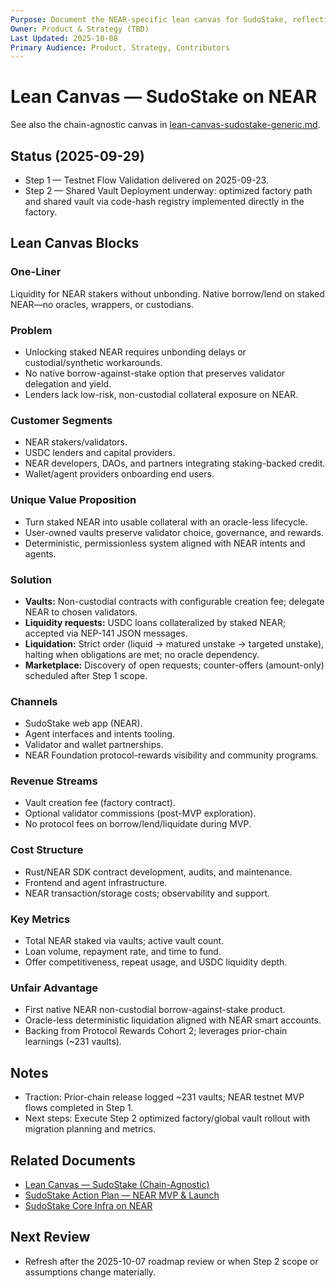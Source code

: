 ```yaml
---
Purpose: Document the NEAR-specific lean canvas for SudoStake, reflecting current roadmap progress.
Owner: Product & Strategy (TBD)
Last Updated: 2025-10-08
Primary Audience: Product, Strategy, Contributors
---
```


# Lean Canvas — SudoStake on NEAR

See also the chain-agnostic canvas in [lean-canvas-sudostake-generic.md](./lean-canvas-sudostake-generic.md).

## Status (2025-09-29)
- Step 1 — Testnet Flow Validation delivered on 2025-09-23.
- Step 2 — Shared Vault Deployment underway: optimized factory path and shared vault via code-hash registry implemented directly in the factory.

## Lean Canvas Blocks

### One-Liner
Liquidity for NEAR stakers without unbonding. Native borrow/lend on staked NEAR—no oracles, wrappers, or custodians.

### Problem
- Unlocking staked NEAR requires unbonding delays or custodial/synthetic workarounds.
- No native borrow-against-stake option that preserves validator delegation and yield.
- Lenders lack low-risk, non-custodial collateral exposure on NEAR.

### Customer Segments
- NEAR stakers/validators.
- USDC lenders and capital providers.
- NEAR developers, DAOs, and partners integrating staking-backed credit.
- Wallet/agent providers onboarding end users.

### Unique Value Proposition
- Turn staked NEAR into usable collateral with an oracle-less lifecycle.
- User-owned vaults preserve validator choice, governance, and rewards.
- Deterministic, permissionless system aligned with NEAR intents and agents.

### Solution
- **Vaults:** Non-custodial contracts with configurable creation fee; delegate NEAR to chosen validators.
- **Liquidity requests:** USDC loans collateralized by staked NEAR; accepted via NEP-141 JSON messages.
- **Liquidation:** Strict order (liquid → matured unstake → targeted unstake), halting when obligations are met; no oracle dependency.
- **Marketplace:** Discovery of open requests; counter-offers (amount-only) scheduled after Step 1 scope.

### Channels
- SudoStake web app (NEAR).
- Agent interfaces and intents tooling.
- Validator and wallet partnerships.
- NEAR Foundation protocol-rewards visibility and community programs.

### Revenue Streams
- Vault creation fee (factory contract).
- Optional validator commissions (post-MVP exploration).
- No protocol fees on borrow/lend/liquidate during MVP.

### Cost Structure
- Rust/NEAR SDK contract development, audits, and maintenance.
- Frontend and agent infrastructure.
- NEAR transaction/storage costs; observability and support.

### Key Metrics
- Total NEAR staked via vaults; active vault count.
- Loan volume, repayment rate, and time to fund.
- Offer competitiveness, repeat usage, and USDC liquidity depth.

### Unfair Advantage
- First native NEAR non-custodial borrow-against-stake product.
- Oracle-less deterministic liquidation aligned with NEAR smart accounts.
- Backing from Protocol Rewards Cohort 2; leverages prior-chain learnings (~231 vaults).

## Notes
- Traction: Prior-chain release logged ~231 vaults; NEAR testnet MVP flows completed in Step 1.
- Next steps: Execute Step 2 optimized factory/global vault rollout with migration planning and metrics.

## Related Documents
- [Lean Canvas — SudoStake (Chain-Agnostic)](./lean-canvas-sudostake-generic.md)
- [SudoStake Action Plan — NEAR MVP & Launch](../execution/sudostake-action-plan-near-mvp.md)
- [SudoStake Core Infra on NEAR](../systems/sudostake-core-infra-on-near.md)

## Next Review
- Refresh after the 2025-10-07 roadmap review or when Step 2 scope or assumptions change materially.
